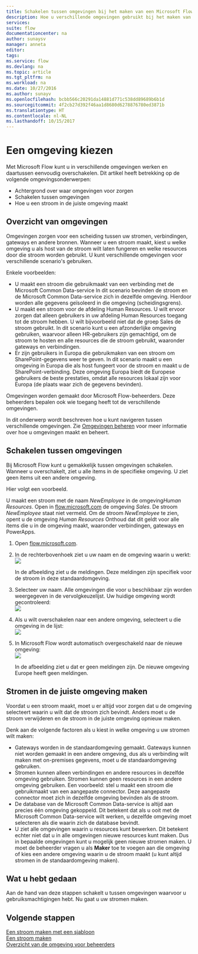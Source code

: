 ```yaml
---
title: Schakelen tussen omgevingen bij het maken van een Microsoft Flow | Microsoft Docs
description: Hoe u verschillende omgevingen gebruikt bij het maken van een stroom met Microsoft Flow
services: 
suite: flow
documentationcenter: na
author: sunaysv
manager: anneta
editor: 
tags: 
ms.service: flow
ms.devlang: na
ms.topic: article
ms.tgt_pltfrm: na
ms.workload: na
ms.date: 10/27/2016
ms.author: sunayv
ms.openlocfilehash: bcbb566c20291da14881d771c538dd89689b6b1d
ms.sourcegitcommit: 4f2cb27d392f46aa1d8680d6278876780ed3871b
ms.translationtype: HT
ms.contentlocale: nl-NL
ms.lasthandoff: 10/15/2017
---
```

# <a name="choosing-an-environment"></a>Een omgeving kiezen
Met Microsoft Flow kunt u in verschillende omgevingen werken en daartussen eenvoudig overschakelen. Dit artikel heeft betrekking op de volgende omgevingsonderwerpen:

* Achtergrond over waar omgevingen voor zorgen
* Schakelen tussen omgevingen
* Hoe u een stroom in de juiste omgeving maakt

## <a name="environments-overview"></a>Overzicht van omgevingen
Omgevingen zorgen voor een scheiding tussen uw stromen, verbindingen, gateways en andere bronnen. Wanneer u een stroom maakt, kiest u welke omgeving u als host van de stroom wilt laten fungeren en welke resources door die stroom worden gebruikt. U kunt verschillende omgevingen voor verschillende scenario's gebruiken.

Enkele voorbeelden:

* U maakt een stroom die gebruikmaakt van een verbinding met de Microsoft Common Data-service In dit scenario bevinden de stroom en de Microsoft Common Data-service zich in dezelfde omgeving. Hierdoor worden alle gegevens geïsoleerd in die omgeving (scheidingsgrens).
* U maakt een stroom voor de afdeling Human Resources. U wilt ervoor zorgen dat alleen gebruikers in uw afdeling Human Resources toegang tot de stroom hebben. U wilt bijvoorbeeld niet dat de groep Sales de stroom gebruikt. In dit scenario kunt u een afzonderlijke omgeving gebruiken, waarvoor alleen HR-gebruikers zijn gemachtigd, om de stroom te hosten en alle resources die de stroom gebruikt, waaronder gateways en verbindingen.
* Er zijn gebruikers in Europa die gebruikmaken van een stroom om SharePoint-gegevens weer te geven. In dit scenario maakt u een omgeving in Europa die als host fungeert voor de stroom en maakt u de SharePoint-verbinding. Deze omgeving Europa biedt de Europese gebruikers de beste prestaties, omdat alle resources lokaal zijn voor Europa (de plaats waar zich de gegevens bevinden).

Omgevingen worden gemaakt door Microsoft Flow-beheerders. Deze beheerders bepalen ook wie toegang heeft tot de verschillende omgevingen.

In dit onderwerp wordt beschreven hoe u kunt navigeren tussen verschillende omgevingen. Zie [Omgevingen beheren](environments-overview-admin.md) voor meer informatie over hoe u omgevingen maakt en beheert.

## <a name="switching-environments"></a>Schakelen tussen omgevingen
Bij Microsoft Flow kunt u gemakkelijk tussen omgevingen schakelen. Wanneer u overschakelt, ziet u alle items in de specifieke omgeving. U ziet geen items uit een andere omgeving.

Hier volgt een voorbeeld.

U maakt een stroom met de naam *NewEmployee* in de omgeving*Human Resources*. Open in [flow.microsoft.com](http://flow.microsoft.com) de omgeving *Sales*. De stroom *NewEmployee* staat niet vermeld. Om de stroom *NewEmployee* te zien, opent u de omgeving *Human Resources* Onthoud dat dit geldt voor alle items die u in de omgeving maakt, waaronder verbindingen, gateways en PowerApps.

1. Open [flow.microsoft.com](http://flow.microsoft.com).
2. In de rechterbovenhoek ziet u uw naam en de omgeving waarin u werkt:  
   ![](./media/environments-overview-maker/default-environment.png)
   
    In de afbeelding ziet u de meldingen. Deze meldingen zijn specifiek voor de stroom in deze standaardomgeving.
3. Selecteer uw naam. Alle omgevingen die voor u beschikbaar zijn worden weergegeven in de vervolgkeuzelijst. Uw huidige omgeving wordt gecontroleerd:  
   ![](./media/environments-overview-maker/all-environments.png)
4. Als u wilt overschakelen naar een andere omgeving, selecteert u die omgeving in de lijst:  
   ![](./media/environments-overview-maker/select-europe.png)
5. In Microsoft Flow wordt automatisch overgeschakeld naar de nieuwe omgeving:  
   ![](./media/environments-overview-maker/europe-environment.png)
   
    In de afbeelding ziet u dat er geen meldingen zijn. De nieuwe omgeving Europe heeft geen meldingen.

## <a name="create-flows-in-the-right-environment"></a>Stromen in de juiste omgeving maken
Voordat u een stroom maakt, moet u er altijd voor zorgen dat u de omgeving selecteert waarin u wilt dat de stroom zich bevindt. Anders moet u de stroom verwijderen en de stroom in de juiste omgeving opnieuw maken.

Denk aan de volgende factoren als u kiest in welke omgeving u uw stromen wilt maken:

* Gateways worden in de standaardomgeving gemaakt. Gateways kunnen niet worden gemaakt in een andere omgeving, dus als u verbinding wilt maken met on-premises gegevens, moet u de standaardomgeving gebruiken.
* Stromen kunnen alleen verbindingen en andere resources in dezelfde omgeving gebruiken. Stromen kunnen geen resources in een andere omgeving gebruiken. Een voorbeeld: stel u maakt een stroom die gebruikmaakt van een aangepaste connector. Deze aangepaste connector moet zich in dezelfde omgeving bevinden als de stroom.
* De database van de Microsoft Common Data-service is altijd aan precies één omgeving gekoppeld. Dit betekent dat als u ooit met de Microsoft Common Data-service wilt werken, u dezelfde omgeving moet selecteren als die waarin zich de database bevindt.
* U ziet alle omgevingen waarin u resources kunt bewerken. Dit betekent echter niet dat u in alle omgevingen nieuwe resources kunt maken. Dus in bepaalde omgevingen kunt u mogelijk geen nieuwe stromen maken. U moet de beheerder vragen u als **Maker** toe te voegen aan die omgeving of kies een andere omgeving waarin u de stroom maakt (u kunt altijd stromen in de standaardomgeving maken).

## <a name="what-you-did"></a>Wat u hebt gedaan
Aan de hand van deze stappen schakelt u tussen omgevingen waarvoor u gebruiksmachtigingen hebt. Nu gaat u uw stromen maken.

## <a name="next-steps"></a>Volgende stappen
[Een stroom maken met een sjabloon](get-started-logic-template.md)  
[Een stroom maken](get-started-logic-flow.md)  
[Overzicht van de omgeving voor beheerders](environments-overview-admin.md)

